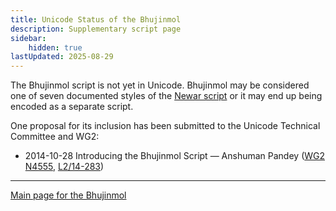 ```yaml
---
title: Unicode Status of the Bhujinmol
description: Supplementary script page
sidebar:
    hidden: true
lastUpdated: 2025-08-29
---
```


The Bhujinmol script is not yet in Unicode. Bhujinmol may be considered one of seven documented styles of the [Newar script](/scrlang/scripts/newa) or it may end up being encoded as a separate script.

One proposal for its inclusion has been submitted to the Unicode Technical Committee and WG2:

- 2014-10-28 Introducing the Bhujinmol Script — Anshuman Pandey ([WG2 N4555](https://www.unicode.org/wg2/docs/n4555.pdf), [L2/14-283](http://www.unicode.org/cgi-bin/GetMatchingDocs.pl?L2/14-283))

[comment]: # (end of intro)

[comment]: # (start of blocks)

[comment]: # (end of blocks)

[comment]: # (start of chars)

[comment]: # (end of chars)

[comment]: # (start of rest)





<hr/>

[Main page for the Bhujinmol](/scrlang/scripts/qa74)

